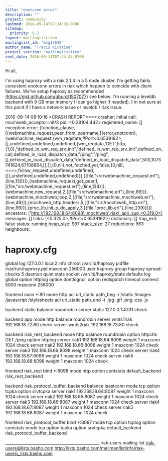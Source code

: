 ```yaml
---
title: "enotconn error"
description: ""
project: community
lastmod: 2016-09-14T07:24:33-0700
sitemap:
  priority: 0.2
layout: mailinglistitem
mailinglist_id: "msg17645"
author_name: "Travis Kirstine"
project_section: "mailinglistitem"
sent_date: 2016-09-14T07:24:33-0700
---
```



Hi all,

I'm using haproxy with a riak 2.1.4 in a 5 node cluster. I'm getting fairly 
consistent enotconn errors in riak which happen to coincide with client 
failures. We've setup haproxy as recommended 
(https://gist.github.com/gburd/1507077) see below. I'm running a leveldb 
backend with 9 GB max memory (I can go higher if needed). I'm not sure at this 
point if I have a network issue or leveldb / riak issue.

2016-09-14 08:10:16 =CRASH REPORT====
 crasher:
 initial call: mochiweb\_acceptor:init/3
 pid: <0.28104.442>
 registered\_name: []
 exception error: 
{function\_clause,[{webmachine\_request,peer\_from\_peername,[{error,enotconn},{webmachine\_request,{wm\_reqstate,#Port<0.6539192>,[],undefined,undefined,undefined,{wm\_reqdata,'GET',http,{1,0},"defined\_in\_wm\_req\_srv\_init","defined\_in\_wm\_req\_srv\_init",defined\_on\_call,defined\_in\_load\_dispatch\_data,"/ping","/ping",[],defined\_in\_load\_dispatch\_data,"defined\_in\_load\_dispatch\_data",500,1073741824,67108864,[],[],{0,nil},not\_fetched\_yet,false,{0,nil},<<>>,follow\_request,undefined,undefined,[]},undefined,undefined,undefined}}],[{file,"src/webmachine\_request.erl"},{line,150}]},{webmachine\_request,get\_peer,1,[{file,"src/webmachine\_request.erl"},{line,124}]},{webmachine,new\_request,2,[{file,"src/webmachine.erl"},{line,69}]},{webmachine\_mochiweb,loop,2,[{file,"src/webmachine\_mochiweb.erl"},{line,49}]},{mochiweb\_http,headers,5,[{file,"src/mochiweb\_http.erl"},{line,96}]},{proc\_lib,init\_p\_do\_apply,3,[{file,"proc\_lib.erl"},{line,239}]}]}
 ancestors: ['http://192.168.18.64:8098\_mochiweb',riak\_api\_sup,<0.319.0>]
 messages: []
 links: [<0.325.0>,#Port<0.6539192>]
 dictionary: []
 trap\_exit: false
 status: running
 heap\_size: 987
 stack\_size: 27
 reductions: 963
 neighbours:


# haproxy.cfg
global
 log 127.0.0.1 local2 info
 chroot /var/lib/haproxy
 pidfile /var/run/haproxy.pid
 maxconn 256000
 user haproxy
 group haproxy
 spread-checks 5
 daemon
 quiet
 stats socket /var/lib/haproxy/stats
defaults
 log global
 option httplog
 option dontlognull
 option redispatch
 timeout connect 5000
 maxconn 256000

frontend main \*:80
 mode http
 acl url\_static path\_beg -i /static /images /javascript 
/stylesheets
 acl url\_static path\_end -i .jpg .gif .png .css .js

backend static
 balance roundrobin
 server static 127.0.0.1:4331 check

backend app
 mode http
 balance roundrobin
 server wmts1riak 192.168.18.72:80 check
 server wmts2riak 192.168.18.73:80 check

backend riak\_rest\_backend
 mode http
 balance roundrobin
 option httpchk GET /ping
 option httplog
 server riak1 192.168.18.64:8098 weight 1 maxconn 1024 check
 server riak2 192.168.18.65:8098 weight 1 maxconn 1024 check
 server riak3 192.168.18.66:8098 weight 1 maxconn 1024 check
 server riak4 192.168.18.67:8098 weight 1 maxconn 1024 check
 server riak5 192.168.18.68:8098 weight 1 maxconn 1024 check

frontend riak\_rest
 bind \*:8098
 mode http
 option contstats
 default\_backend riak\_rest\_backend

backend riak\_protocol\_buffer\_backend
 balance leastconn
 mode tcp
 option tcpka
 option srvtcpka
 server riak1 192.168.18.64:8087 weight 1 maxconn 1024 check
 server riak2 192.168.18.65:8087 weight 1 maxconn 1024 check
 server riak3 192.168.18.66:8087 weight 1 maxconn 1024 check
 server riak4 192.168.18.67:8087 weight 1 maxconn 1024 check
 server riak5 192.168.18.68:8087 weight 1 maxconn 1024 check

frontend riak\_protocol\_buffer
 bind \*:8087
 mode tcp
 option tcplog
 option contstats
 mode tcp
 option tcpka
 option srvtcpka
 default\_backend riak\_protocol\_buffer\_backend












\_\_\_\_\_\_\_\_\_\_\_\_\_\_\_\_\_\_\_\_\_\_\_\_\_\_\_\_\_\_\_\_\_\_\_\_\_\_\_\_\_\_\_\_\_\_\_
riak-users mailing list
riak-users@lists.basho.com
http://lists.basho.com/mailman/listinfo/riak-users\_lists.basho.com

